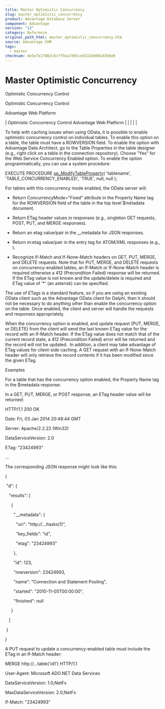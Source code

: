 ```yaml
---
title: Master Optimistic Concurrency
slug: master_optimistic_concurrency
product: Advantage Database Server
component: Advantage
version: "12"
category: Reference
original_path_html: master_optimistic_concurrency.htm
source: Advantage CHM
tags:
  - master
checksum: 4e5e7e17002c6cff9aa7d91ced231bd08145b6e0
---
```


# Master Optimistic Concurrency

Optimistic Concurrency Control

Optimistic Concurrency Control

Advantage Web Platform

| Optimistic Concurrency Control  Advantage Web Platform |  |  |  |  |

To help with caching issues when using OData, it is possible to enable optimistic concurrency control on individual tables. To enable this option on a table, the table must have a ROWVERSION field. To enable the option with Advantage Data Architect, go to the Table Properties in the table designer (e.g., right click on a table in the connection repository). Choose "Yes" for the Web Service Concurrency Enabled option. To enable the option programmatically, you can use a system procedure:

EXECUTE PROCEDURE [sp\_ModifyTableProperty](master_sp_modifytableproperty.md)( 'tablename', 'TABLE\_CONCURRENCY\_ENABLED', 'TRUE', null, null );

For tables with this concurrency mode enabled, the OData server will:

- Return ConcurrencyMode="Fixed" attribute in the Property Name tag for the ROWVERSION field of the table in the top level $metadata document.

- Return ETag header values in responses (e.g., singleton GET requests, POST, PUT, and MERGE responses).

- Return an etag value/pair in the \_\_metadata for JSON responses.

- Return m:etag value/pair in the entry tag for ATOM/XML responses (e.g., <entry m:etag="12345">).

- Recognize If-Match and If-None-Match headers on GET, PUT, MERGE, and DELETE requests. Note that for PUT, MERGE, and DELETE requests on concurrency-enabled tables, an If-Match or If-None-Match header is required otherwise a 412 (Precondition Failed) response will be returned. If the ETag value is not known and the update/delete is required and ETag value of '\*' (an asterisk) can be specified.

The use of ETags is a standard feature, so if you are using an existing OData client such as the Advantage OData client for Delphi, then it should not be necessary to do anything other than enable the concurrency option on the table. Once enabled, the client and server will handle the requests and responses appropriately.

When the concurrency option is enabled, and update request (PUT, MERGE, or DELETE) from the client will send the last known ETag value for the record with an If-Match header. If the ETag value does not match that of the current record state, a 412 (Precondition Failed) error will be returned and the record will not be updated.  In addition, a client may take advantage of ETag values for client-side caching. A GET request with an If-None-Match header will only retrieve the record contents if it has been modified since the given ETag.

Examples

For a table that has the concurrency option enabled, the Property Name tag in the $metadata response:

<Property Name="rowversion" Type="Edm.Decimal" Nullable="false" Scale="0" Precision="21" ConcurrencyMode="Fixed"/>

In a GET, PUT, MERGE, or POST response, an ETag header value will be returned:

HTTP/1.1 200 OK

Date: Fri, 03 Jan 2014 20:48:44 GMT

Server: Apache/2.2.22 (Win32)

DataServiceVersion: 2.0

ETag: "23424993"

...

The corresponding JSON response might look like this:

{

 "d": {

   "results": [

     {

       "\_\_metadata": {

         "uri": "http://.../tasks(1)",

         "key\_fields": "id",

         "etag": "23424993"

       },

       "id": 123,

       "rowversion": 23424993,

       "name": "Connection and Statement Pooling",

       "started": "2010-11-05T00:00:00",

       "finished": null

     }

   ]

 }

}

A PUT request to update a concurrency-enabled table must include the ETag in an If-Match header:

MERGE http://...table('id1') HTTP/1.1

User-Agent: Microsoft ADO.NET Data Services

DataServiceVersion: 1.0;NetFx

MaxDataServiceVersion: 2.0;NetFx

If-Match: "23424993"
